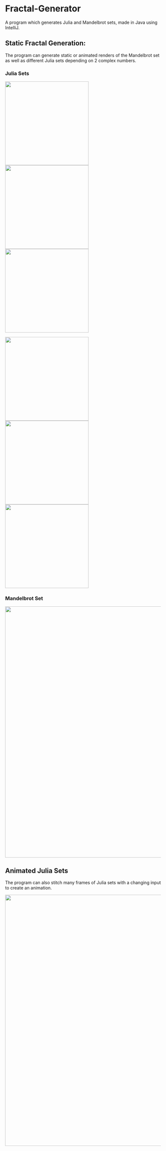 # Fractal-Generator
A program which generates Julia and Mandelbrot sets, made in Java using IntelliJ.

## Static Fractal Generation:
The program can generate static or animated renders of the Mandelbrot set as well as different Julia sets depending on 2 complex numbers.

### Julia Sets
<p float="left">
  <img src="https://cdn.discordapp.com/attachments/488370207409045525/994490488944083004/image_copy_5.png" width="270" />
  <img src="https://cdn.discordapp.com/attachments/807059565937688586/994291768038277140/image.png" width="270" /> 
  <img src="https://cdn.discordapp.com/attachments/807059565937688586/994291767593668688/image_copy_7.png" width="270" />
</p>
<p float="left">
  <img src="https://cdn.discordapp.com/attachments/807059565937688586/994291767811780718/image_copy.png" width="270" />
  <img src="https://cdn.discordapp.com/attachments/807059565937688586/994291766436036730/image_copy_3.png" width="270" /> 
  <img src="https://cdn.discordapp.com/attachments/807059565937688586/994634290883215461/image.png" width="270" />
</p>

### Mandelbrot Set
<img src="https://user-images.githubusercontent.com/64125245/180596196-98d3bf77-541e-476b-9172-87e4f93de48e.png" width="810" />

## Animated Julia Sets
The program can also stitch many frames of Julia sets with a changing input to create an animation.

<img src="https://user-images.githubusercontent.com/64125245/180596269-d2c4e604-5140-497a-9ac1-11a5c2e8667b.gif" width="810" />
